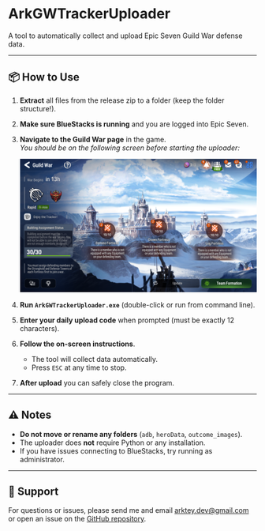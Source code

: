 # ArkGWTrackerUploader

A tool to automatically collect and upload Epic Seven Guild War defense data.

---

## 📦 How to Use

1. **Extract** all files from the release zip to a folder (keep the folder structure!).
2. **Make sure BlueStacks is running** and you are logged into Epic Seven.
3. **Navigate to the Guild War page** in the game.  
   _You should be on the following screen before starting the uploader:_

   ![Start Screen](start_screen_example.png)

4. **Run `ArkGWTrackerUploader.exe`** (double-click or run from command line).
5. **Enter your daily upload code** when prompted (must be exactly 12 characters).
6. **Follow the on-screen instructions**.  
   - The tool will collect data automatically.
   - Press `ESC` at any time to stop.

7. **After upload** you can safely close the program.

---

## ⚠️ Notes

- **Do not move or rename any folders** (`adb`, `heroData`, `outcome_images`).
- The uploader does **not** require Python or any installation.
- If you have issues connecting to BlueStacks, try running as administrator.

---

## 📧 Support

For questions or issues, please send me and email arktey.dev@gmail.com or open an issue on the [GitHub repository](https://github.com/Arktey/ArkGWTrackerUploader). 